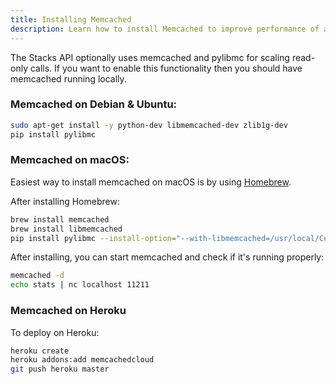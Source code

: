 ```yaml
---
title: Installing Memcached
description: Learn how to install Memcached to improve performance of a local Stacks API instance.
---
```


The Stacks API optionally uses memcached and pylibmc for scaling read-only
calls. If you want to enable this functionality then you should have memcached
running locally.

### Memcached on Debian & Ubuntu:

```bash
sudo apt-get install -y python-dev libmemcached-dev zlib1g-dev
pip install pylibmc
```

### Memcached on macOS:

Easiest way to install memcached on macOS is by using [Homebrew](https://brew.sh/).

After installing Homebrew:

```bash
brew install memcached
brew install libmemcached
pip install pylibmc --install-option="--with-libmemcached=/usr/local/Cellar/libmemcached/1.0.18_1/"
```

After installing, you can start memcached and check if it's running properly:

```bash
memcached -d
echo stats | nc localhost 11211
```

### Memcached on Heroku

To deploy on Heroku:

```bash
heroku create
heroku addons:add memcachedcloud
git push heroku master
```
